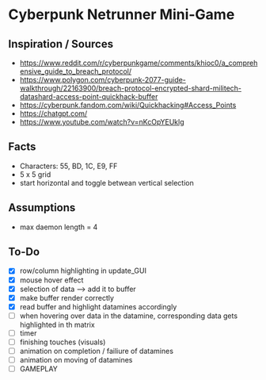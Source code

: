 # Cyberpunk Netrunner Mini-Game

## Inspiration / Sources
- https://www.reddit.com/r/cyberpunkgame/comments/khioc0/a_comprehensive_guide_to_breach_protocol/
- https://www.polygon.com/cyberpunk-2077-guide-walkthrough/22163900/breach-protocol-encrypted-shard-militech-datashard-access-point-quickhack-buffer
- https://cyberpunk.fandom.com/wiki/Quickhacking#Access_Points
- https://chatgpt.com/
- https://www.youtube.com/watch?v=nKcOpYEUklg


## Facts
- Characters: 55, BD, 1C, E9, FF
- 5 x 5 grid
- start horizontal and toggle betwean vertical selection


## Assumptions
- max daemon length = 4


## To-Do
- [x] row/column highlighting in update_GUI 
- [x] mouse hover effect
- [x] selection of data --> add it to buffer
- [x] make buffer render correctly
- [x] read buffer and highlight datamines accordingly
- [ ] when hovering over data in the datamine, corresponding data gets highlighted in th matrix
- [ ] timer
- [ ] finishing touches (visuals)
- [ ] animation on completion / failiure of datamines
- [ ] animation on moving of datamines
- [ ] GAMEPLAY